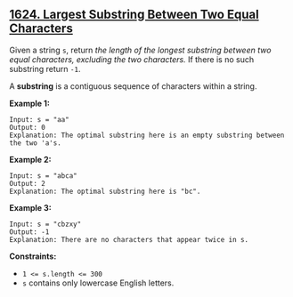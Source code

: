 ## [1624. Largest Substring Between Two Equal Characters](https://leetcode.com/problems/largest-substring-between-two-equal-characters/) 

Given a string `s`, return _the length of the longest substring between two
equal characters, excluding the two characters._ If there is no such substring
return `-1`.

A **substring** is a contiguous sequence of characters within a string.



**Example 1:**

    
    
    Input: s = "aa"
    Output: 0
    Explanation: The optimal substring here is an empty substring between the two 'a's.

**Example 2:**

    
    
    Input: s = "abca"
    Output: 2
    Explanation: The optimal substring here is "bc".
    

**Example 3:**

    
    
    Input: s = "cbzxy"
    Output: -1
    Explanation: There are no characters that appear twice in s.
    



**Constraints:**

  * `1 <= s.length <= 300`
  * `s` contains only lowercase English letters.

